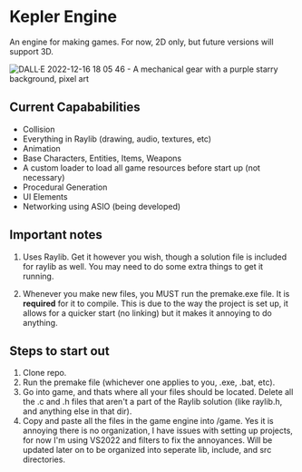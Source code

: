 # Kepler Engine
An engine for making games. For now, 2D only, but future versions will support 3D.

![DALL·E 2022-12-16 18 05 46 - A mechanical gear with a purple starry background, pixel art](https://user-images.githubusercontent.com/99092565/208203357-bf3f9669-3841-4afd-b0f3-4b5a5721d86c.png)

## Current Capababilities

- Collision
- Everything in Raylib (drawing, audio, textures, etc)
- Animation
- Base Characters, Entities, Items, Weapons
- A custom loader to load all game resources before start up (not necessary)
- Procedural Generation
- UI Elements 
- Networking using ASIO (being developed)

## Important notes

1. Uses Raylib. Get it however you wish, though a solution file is included for raylib as well. You may need to do some extra things to get it running. 

2. Whenever you make new files, you MUST run the premake.exe file. It is **required** for it to compile. This is due to the way the project is set up, it allows for a quicker start (no linking) but it makes it annoying to do anything. 

## Steps to start out

1. Clone repo.
2. Run the premake file (whichever one applies to you, .exe, .bat, etc). 
3. Go into game, and thats where all your files should be located. Delete all the .c and .h files that aren't a part of the Raylib solution (like raylib.h, and anything else in that dir).
4. Copy and paste all the files in the game engine into /game. Yes it is annoying there is no organization, I have issues with setting up projects, for now I'm using VS2022 and filters to fix the annoyances. Will be updated later on to be organized into seperate lib, include, and src directories.

